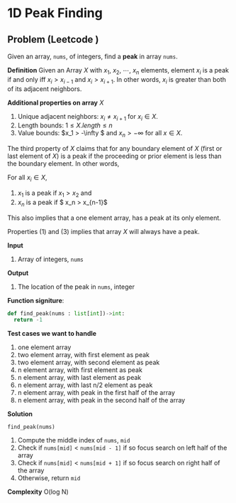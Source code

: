 # 1D Peak Finding 

## Problem (Leetcode )
Given an array, `nums`, of integers, find a **peak** in array `nums`. 

**Definition** Given an Array $X$ with $x_1$, $x_2$, $\cdots$, $x_n$ elements, element $x_i$ is a peak if and only iff $x_i > x_{i-1}$ and $x_i > x_{i+1}$. In other words, $x_i$ is greater than both of its adjacent neighbors. 

**Additional properties on array** $X$
1. Unique adjacent neighbors: $x_i \ne x_{i+1}$ for $x_i \in X$.
2. Length bounds: $1 \le X.length \le n$
3. Value bounds: $x_1 > -\infty $ and $x_n > -\infty$ for all $x \in X$. 

The third property of $X$ claims that for any boundary element of $X$ (first or last element of $X$) is a peak if the proceeding or prior element is less than the boundary element. In other words,

For all $x_i \in X$,
1. $x_1$ is a peak if $x_1 > x_2$ and 
2. $x_n$ is a peak if $ x_n > x_{n-1}$

This also implies that a one element array, has a peak at its only element. 

Properties (1) and (3) implies that array $X$ will always have a peak.

**Input**
1. Array of integers, `nums`

**Output**
1. The location of the peak in `nums`, integer

**Function signiture**:
```Python
def find_peak(nums : list[int])->int:
  return -1
```

**Test cases we want to handle**
1. one element array
2. two element array, with first element as peak
3. two element array, with second element as peak
4. n element array, with first element as peak
5. n element array, with last element as peak
6. n element array, with last n/2 element as peak
7. n element array, with peak in the first half of the array
8. n element array, with peak in the second half of the array

**Solution**

```find_peak(nums)```
1. Compute the middle index of `nums`, `mid`
2. Check if `nums[mid]` < `nums[mid - 1]` if so focus search on left half of the array
2. Check if `nums[mid]` < `nums[mid + 1]` if so focus search on right half of the array
3. Otherwise, return `mid`


**Complexity** O(log N)